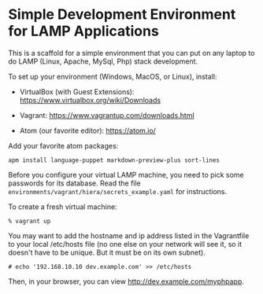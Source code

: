 # Simple Development Environment for LAMP Applications

This is a scaffold for a simple environment that you can put on any laptop to do
LAMP (Linux, Apache, MySql, Php) stack development.

To set up your environment (Windows, MacOS, or Linux), install:

- VirtualBox (with Guest Extensions):
  https://www.virtualbox.org/wiki/Downloads

- Vagrant:
  https://www.vagrantup.com/downloads.html

- Atom (our favorite editor):
  https://atom.io/

Add your favorite atom packages:

```
apm install language-puppet markdown-preview-plus sort-lines
```

Before you configure your virtual LAMP machine, you need to pick some passwords
for its database. Read the file
`environments/vagrant/hiera/secrets_example.yaml` for instructions.

To create a fresh virtual machine:
```
% vagrant up
```

You may want to add the hostname and ip address listed in the Vagrantfile
to your local /etc/hosts file (no one else on your network will see it,
so it doesn't have to be unique.  But it must be on its own subnet).

```
# echo '192.168.10.10 dev.example.com' >> /etc/hosts
```

Then, in your browser, you can view http://dev.example.com/myphpapp.
